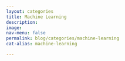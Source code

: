 ```yaml
---
layout: categories
title: Machine Learning
description:
image:
nav-menu: false
permalink: blog/categories/machine-learning
cat-alias: machine-learning

---
```

